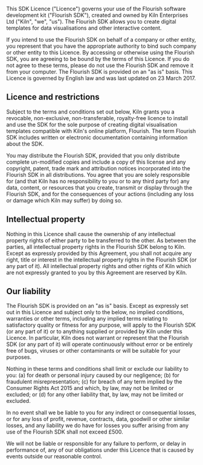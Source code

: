 This SDK Licence ("Licence") governs your use of the Flourish software development kit ("Flourish SDK"), created and owned by Kiln Enterprises Ltd ("Kiln", "we", "us"). The Flourish SDK allows you to create digital templates for data visualisations and other interactive content.

If you intend to use the Flourish SDK on behalf of a company or other entity, you represent that you have the appropriate authority to bind such company or other entity to this Licence. By accessing or otherwise using the Flourish SDK, you are agreeing to be bound by the terms of this Licence. If you do not agree to these terms, please do not use the Flourish SDK and remove it from your computer. The Flourish SDK is provided on an "as is" basis. This Licence is governed by English law and was last updated on 23 March 2017.

## Licence and restrictions
Subject to the terms and conditions set out below, Kiln grants you a revocable, non-exclusive, non-transferable, royalty-free licence to install and use the SDK for the sole purpose of creating digital visualisation templates compatible with Kiln's online platform, Flourish. The term Flourish SDK includes written or electronic documentation containing information about the SDK.

You may distribute the Flourish SDK, provided that you only distribute complete un-modified copies and include a copy of this license and any copyright, patent, trade mark and attribution notices incorporated into the Flourish SDK in all distributions. You agree that you are solely responsible for (and that Kiln has no responsibility to you or to any third party for) any data, content, or resources that you create, transmit or display through the Flourish SDK, and for the consequences of your actions (including any loss or damage which Kiln may suffer) by doing so.

## Intellectual property
Nothing in this Licence shall cause the ownership of any intellectual property rights of either party to be transferred to the other. As between the parties, all intellectual property rights in the Flourish SDK belong to Kiln. Except as expressly provided by this Agreement, you shall not acquire any right, title or interest in the intellectual property rights in the Flourish SDK (or any part of it). All intellectual property rights and other rights of Kiln which are not expressly granted to you by this Agreement are reserved by Kiln.

## Our liability
The Flourish SDK is provided on an "as is" basis. Except as expressly set out in this Licence and subject only to the below, no implied conditions, warranties or other terms, including any implied terms relating to satisfactory quality or fitness for any purpose, will apply to the Flourish SDK (or any part of it) or to anything supplied or provided by Kiln under this Licence. In particular, Kiln does not warrant or represent that the Flourish SDK (or any part of it) will operate continuously without error or be entirely free of bugs, viruses or other contaminants or will be suitable for your purposes.

Nothing in these terms and conditions shall limit or exclude our liability to you:
(a)	for death or personal injury caused by our negligence;
(b)	for fraudulent misrepresentation;
(c)	for breach of any term implied by the Consumer Rights Act 2015 and which, by law, may not be limited or excluded; or
(d)	for any other liability that, by law, may not be limited or excluded.

In no event shall we be liable to you for any indirect or consequential losses, or for any loss of profit, revenue, contracts, data, goodwill or other similar losses, and any liability we do have for losses you suffer arising from any use of the Flourish SDK shall not exceed £500.

We will not be liable or responsible for any failure to perform, or delay in performance of, any of our obligations under this Licence that is caused by events outside our reasonable control.
